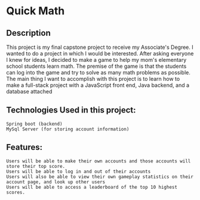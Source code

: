 # Quick Math

## Description
This project is my final capstone project to receive my Associate's Degree. I wanted to do a project in which I would be interested. 
After asking everyone I knew for ideas, I decided to make a game to help my mom's elementary school students learn math.
The premise of the game is that the students can log into the game and try to solve as many math problems as possible. 
The main thing I want to accomplish with this project is to learn how to make a full-stack project with a JavaScript front end,
Java backend, and a database attached

## Technologies Used in this project:
    Spring boot (backend)
    MySql Server (for storing account information)



## Features:
    Users will be able to make their own accounts and those accounts will store their top score.
    Users will be able to log in and out of their accounts
    Users will also be able to view their own gameplay statistics on their account page, and look up other users
    Users will be able to access a leaderboard of the top 10 highest scores.
